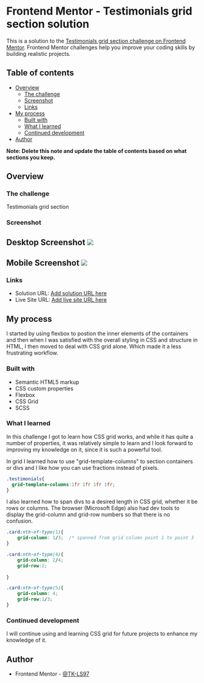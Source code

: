 # Frontend Mentor - Testimonials grid section solution

This is a solution to the [Testimonials grid section challenge on Frontend Mentor](https://www.frontendmentor.io/challenges/testimonials-grid-section-Nnw6J7Un7). Frontend Mentor challenges help you improve your coding skills by building realistic projects. 

## Table of contents

- [Overview](#overview)
  - [The challenge](#the-challenge)
  - [Screenshot](#screenshot)
  - [Links](#links)
- [My process](#my-process)
  - [Built with](#built-with)
  - [What I learned](#what-i-learned)
  - [Continued development](#continued-development)
- [Author](#author)

**Note: Delete this note and update the table of contents based on what sections you keep.**

## Overview

### The challenge

Testimonials grid section

### Screenshot

   ## Desktop Screenshot  ![](./testimonials/Screenshots/Desktop%20Screenshot.jpeg) 
   ## Mobile Screenshot  ![](./testimonials/Screenshots/Mobile%20Screenshot.jpeg) 



### Links

- Solution URL: [Add solution URL here](https://your-solution-url.com)
- Live Site URL: [Add live site URL here](https://tk-ls97.github.io/testimonials/)

## My process

I started by using flexbox to postion the inner elements of the containers and then when I was satisfied with the overall styling in CSS and structure in HTML, I then moved to deal with CSS grid alone. Which made it a less frustrating workflow. 



### Built with

- Semantic HTML5 markup
- CSS custom properties
- Flexbox
- CSS Grid
- SCSS


### What I learned

In this challenge I got to learn how CSS grid works, and while it has quite a number of properties, it was relatively simple to learn and I look forward to improving my knowledge on it, since it is such a powerful tool.


In grid I learned how to use "grid-template-columns" to section containers or divs and I like how you can use fractions instead of pixels.

```css
.testimonials{
  grid-template-columns:1fr 1fr 1fr 1fr;
}
```

I also learned how to span divs to a desired length in CSS grid, whether it be rows or columns. The browser (Microsoft Edge) also had dev tools to display the grid-column and grid-row numbers so that there is no confusion.

```css
.card:nth-of-type(1){
    grid-column: 1/3;  /* spanned from grid column point 1 to point 3  */
}

.card:nth-of-type(4){
    grid-column: 2/4;
    grid-row:2;
    
}

.card:nth-of-type(5){
    grid-column: 4;
    grid-row:1/3;
}
```

### Continued development

I will continue using and learning CSS grid for future projects to enhance my knowledge of it. 


## Author

- Frontend Mentor - [@TK-LS97](https://www.frontendmentor.io/profile/TK-LS97)

